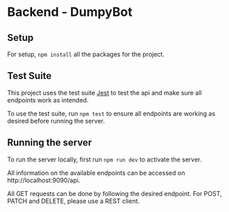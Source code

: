 # Backend - DumpyBot

## Setup

For setup, `npm install` all the packages for the project.

## Test Suite

This project uses the test suite [Jest](https://jestjs.io/) to test the api and make sure all endpoints work as intended.

To use the test suite, run `npm test` to ensure all endpoints are working as desired before running the server.

## Running the server

To run the server locally, first run `npm run dev` to activate the server.

All information on the available endpoints can be accessed on http://localhost:9090/api.

All GET requests can be done by following the desired endpoint. For POST, PATCH and DELETE, please use a REST client.